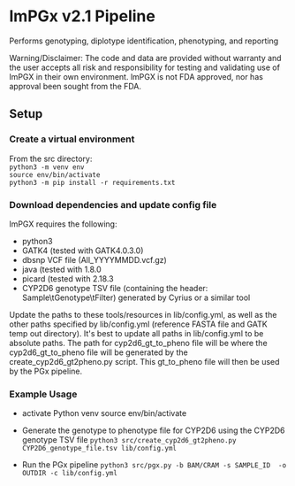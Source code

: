 # lmPGx v2.1 Pipeline
Performs genotyping, diplotype identification, phenotyping, and reporting

Warning/Disclaimer:
The code and data are provided without warranty and the user accepts all risk and responsibility for testing and validating use of lmPGX in their own environment. lmPGX is not FDA approved, nor has approval been sought from the FDA.

## Setup
### Create a virtual environment
From the src directory:<br/> 
`python3 -m venv env`<br/>
`source env/bin/activate`<br/>
`python3 -m pip install -r requirements.txt`

### Download dependencies and update config file
lmPGX requires the following:
* python3
* GATK4 (tested with GATK4.0.3.0)
* dbsnp VCF file (All_YYYYMMDD.vcf.gz)
* java (tested with 1.8.0
* picard (tested with 2.18.3
* CYP2D6 genotype TSV file (containing the header: Sample\tGenotype\tFilter) generated by Cyrius or a similar tool

Update the paths to these tools/resources in lib/config.yml, as well as the other paths specified by lib/config.yml (reference FASTA file and GATK temp out directory). It's best to update all paths in lib/config.yml to be absolute paths. The path for cyp2d6_gt_to_pheno file will be where the cyp2d6_gt_to_pheno file will be generated by the create_cyp2d6_gt2pheno.py script. This gt_to_pheno file will then be used by the PGx pipeline.

### Example Usage
* activate Python venv
source env/bin/activate

* Generate the genotype to phenotype file for CYP2D6 using the CYP2D6 genotype TSV file
`python3 src/create_cyp2d6_gt2pheno.py CYP2D6_genotype_file.tsv lib/config.yml`

* Run the PGx pipeline
`python3 src/pgx.py -b BAM/CRAM -s SAMPLE_ID  -o OUTDIR -c lib/config.yml`
